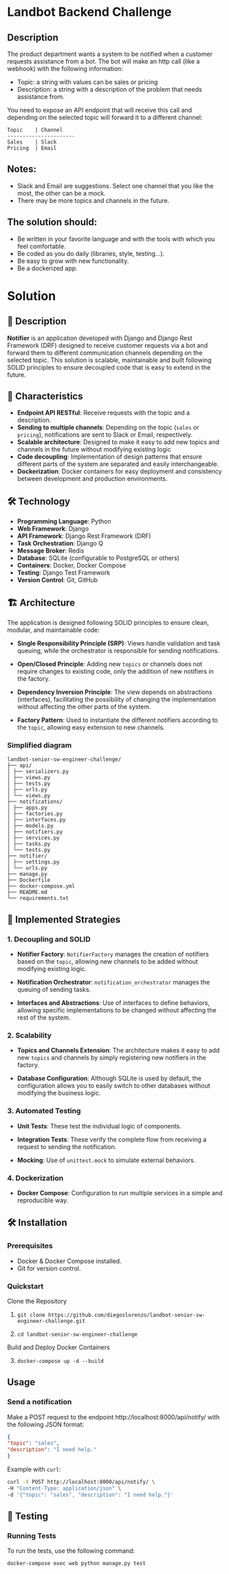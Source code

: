 # Landbot Backend Challenge

## Description

The product department wants a system to be notified when a customer requests assistance from a bot. The bot will make an http call (like a webhook) with the following information:

- Topic: a string with values can be sales or pricing
- Description: a string with a description of the problem that needs assistance from.

You need to expose an API endpoint that will receive this call and depending on the selected topic will forward it to a different channel:

``` 
Topic    | Channel   
----------------------
Sales    | Slack
Pricing  | Email
```

## Notes:
- Slack and Email are suggestions. Select one channel that you like the most, the other can be a mock.
- There may be more topics and channels in the future.

## The solution should:
- Be written in your favorite language and with the tools with which you feel comfortable.
- Be coded as you do daily (libraries, style, testing...).
- Be easy to grow with new functionality.
- Be a dockerized app.


# Solution

## 📄 Description

**Notifier** is an application developed with Django and Django Rest Framework (DRF) designed to receive customer requests via a bot and forward them to different communication channels depending on the selected topic. This solution is scalable, maintainable and built following SOLID principles to ensure decoupled code that is easy to extend in the future.

## 🚀 Characteristics

- **Endpoint API RESTful**: Receive requests with the topic and a description.
- **Sending to multiple channels**: Depending on the topic (`sales` or `pricing`), notifications are sent to Slack or Email, respectively.
- **Scalable architecture**: Designed to make it easy to add new topics and channels in the future without modifying existing logic
- **Code decoupling**: Implementation of design patterns that ensure different parts of the system are separated and easily interchangeable.
- **Dockerization**: Docker containers for easy deployment and consistency between development and production environments.

## 🛠️ Technology

- **Programming Language**: Python
- **Web Framework**: Django
- **API Framework**: Django Rest Framework (DRF)
- **Task Orchestration**: Django Q
- **Message Broker**: Redis
- **Database**: SQLite (configurable to PostgreSQL or others)
- **Containers**: Docker, Docker Compose
- **Testing**: Django Test Framework
- **Version Control**: Git, GitHub

## 🏗️ Architecture

The application is designed following SOLID principles to ensure clean, modular, and maintainable code:

- **Single Responsibility Principle (SRP)**: Views handle validation and task queuing, while the orchestrator is responsible for sending notifications.

- **Open/Closed Principle**: Adding new `topics` or channels does not require changes to existing code, only the addition of new notifiers in the factory.

- **Dependency Inversion Principle**: The view depends on abstractions (interfaces), facilitating the possibility of changing the implementation without affecting the other parts of the system.

- **Factory Pattern**: Used to instantiate the different notifiers according to the `topic`, allowing easy extension to new channels.

### Simplified diagram

```
landbot-senior-sw-engineer-challenge/ 
├── api/ 
│ ├── serializers.py 
│ ├── views.py
│ ├── tests.py 
│ ├── urls.py 
│ └── views.py 
├── notifications/ 
│ ├── apps.py 
│ ├── factories.py 
│ ├── interfaces.py 
│ ├── models.py 
│ ├── notifiers.py 
│ ├── services.py 
│ ├── tasks.py 
│ └── tests.py 
├── notifier/ 
│ ├── settings.py 
│ └── urls.py 
├── manage.py 
├── Dockerfile 
├── docker-compose.yml 
├── README.md 
└── requirements.txt
```



## 🧩 Implemented Strategies

### 1. **Decoupling and SOLID**

- **Notifier Factory**: `NotifierFactory` manages the creation of notifiers based on the `topic`, allowing new channels to be added without modifying existing logic.

- **Notification Orchestrator**: `notification_orchestrator` manages the queuing of sending tasks.

- **Interfaces and Abstractions**: Use of interfaces to define behaviors, allowing specific implementations to be changed without affecting the rest of the system.

### 2. **Scalability**

- **Topics and Channels Extension**: The architecture makes it easy to add new `topics` and channels by simply registering new notifiers in the factory.

- **Database Configuration**: Although SQLite is used by default, the configuration allows you to easily switch to other databases without modifying the business logic.

### 3. **Automated Testing**

- **Unit Tests**: These test the individual logic of components.

- **Integration Tests**: These verify the complete flow from receiving a request to sending the notification.

- **Mocking**: Use of `unittest.mock` to simulate external behaviors.

### 4. **Dockerization**

- **Docker Compose**: Configuration to run multiple services in a simple and reproducible way.


## 🛠️ Installation

### Prerequisites
- Docker & Docker Compose installed.
- Git for version control.

### Quickstart

Clone the Repository

1. ```git clone https://github.com/diegoslorenzo/landbot-senior-sw-engineer-challenge.git```

2. ```cd landbot-senior-sw-engineer-challenge```

Build and Deploy Docker Containers

3. ```docker-compose up -d --build```



## Usage
### Send a notification
Make a POST request to the endpoint http://localhost:8000/api/notify/ with the following JSON format:
```json
{
"topic": "sales",
"description": "I need help."
}
```
Example with `curl`:
```bash
curl -X POST http://localhost:8000/api/notify/ \
-H "Content-Type: application/json" \
-d '{"topic": "sales", "description": "I need help."}'
```

## 🧪 Testing

### Running Tests
To run the tests, use the following command:
```bash
docker-compose exec web python manage.py test
```


